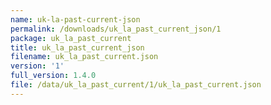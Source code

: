 ```yaml
---
name: uk-la-past-current-json
permalink: /downloads/uk_la_past_current_json/1
package: uk_la_past_current
title: uk_la_past_current_json
filename: uk_la_past_current.json
version: '1'
full_version: 1.4.0
file: /data/uk_la_past_current/1/uk_la_past_current.json
---
```

